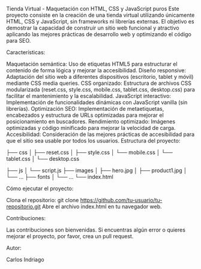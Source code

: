 Tienda Virtual - Maquetación con HTML, CSS y JavaScript puros
Este proyecto consiste en la creación de una tienda virtual utilizando únicamente HTML, CSS y JavaScript, sin frameworks ni librerías externas. El objetivo es demostrar la capacidad de construir un sitio web funcional y atractivo aplicando las mejores prácticas de desarrollo web y optimizando el código para SEO.

Características:

Maquetación semántica: Uso de etiquetas HTML5 para estructurar el contenido de forma lógica y mejorar la accesibilidad.
Diseño responsive: Adaptación del sitio web a diferentes dispositivos (escritorio, tablet y móvil) mediante CSS media queries.
CSS organizado: Estructura de archivos CSS modularizada (reset.css, style.css, mobile.css, tablet.css, desktop.css) para facilitar el mantenimiento y la escalabilidad.
JavaScript interactivo: Implementación de funcionalidades dinámicas con JavaScript vanilla (sin librerías).
Optimización SEO: Implementación de metaetiquetas, encabezados y estructura de URLs optimizadas para mejorar el posicionamiento en buscadores.
Rendimiento optimizado: Imágenes optimizadas y código minificado para mejorar la velocidad de carga.
Accesibilidad: Consideración de las mejores prácticas de accesibilidad para que el sitio sea usable por todos los usuarios.
Estructura del proyecto:

├── css
│   ├── reset.css
│   ├── style.css
│   └── mobile.css
│   └── tablet.css
│   └── desktop.css


├── js
│   └── script.js
├── images
│   ├── hero.jpg
│   ├── product1.jpg
│   └── ...
├── fonts
│   └── ...
└── index.html

Cómo ejecutar el proyecto:

Clona el repositorio: git clone https://github.com/tu-usuario/tu-repositorio.git
Abre el archivo index.html en tu navegador web.


Contribuciones:

Las contribuciones son bienvenidas. Si encuentras algún error o quieres mejorar el proyecto, por favor, crea un pull request.

Autor:

Carlos Indriago